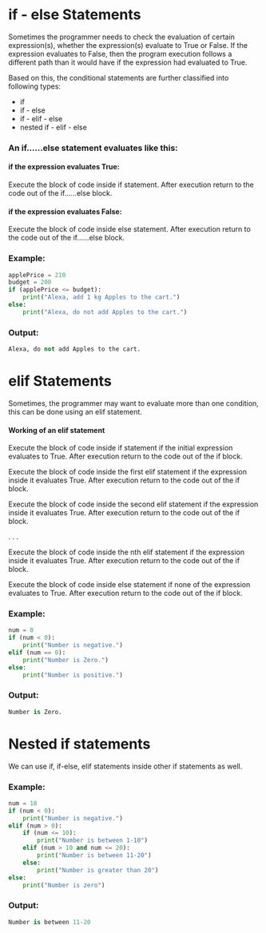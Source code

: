 # if - else Statements

Sometimes the programmer needs to check the evaluation of certain expression(s), whether the expression(s) evaluate to True or False. If the expression evaluates to False, then the program execution follows a different path than it would have if the expression had evaluated to True.

Based on this, the conditional statements are further classified into following types:

- if
- if - else
- if - elif - else
- nested if - elif - else

### An if……else statement evaluates like this:

#### if the expression evaluates True:

Execute the block of code inside if statement. After execution return to the code out of the if……else block.

#### if the expression evaluates False:

Execute the block of code inside else statement. After execution return to the code out of the if……else block.

### Example:

```Python
applePrice = 210
budget = 200
if (applePrice <= budget):
    print("Alexa, add 1 kg Apples to the cart.")
else:
    print("Alexa, do not add Apples to the cart.")
```

### Output:

```Python
Alexa, do not add Apples to the cart.
```

# elif Statements

Sometimes, the programmer may want to evaluate more than one condition, this can be done using an elif statement.

#### Working of an elif statement

Execute the block of code inside if statement if the initial expression evaluates to True. After execution return to the code out of the if block.

Execute the block of code inside the first elif statement if the expression inside it evaluates True. After execution return to the code out of the if block.

Execute the block of code inside the second elif statement if the expression inside it evaluates True. After execution return to the code out of the if block.

.
.
.

Execute the block of code inside the nth elif statement if the expression inside it evaluates True. After execution return to the code out of the if block.

Execute the block of code inside else statement if none of the expression evaluates to True. After execution return to the code out of the if block.

### Example:

```Python
num = 0
if (num < 0):
    print("Number is negative.")
elif (num == 0):
    print("Number is Zero.")
else:
    print("Number is positive.")
```

### Output:

```Python
Number is Zero.
```

# Nested if statements

We can use if, if-else, elif statements inside other if statements as well.

### Example:

```Python
num = 18
if (num < 0):
    print("Number is negative.")
elif (num > 0):
    if (num <= 10):
        print("Number is between 1-10")
    elif (num > 10 and num <= 20):
        print("Number is between 11-20")
    else:
        print("Number is greater than 20")
else:
    print("Number is zero")
```

### Output:

```Python
Number is between 11-20
```
